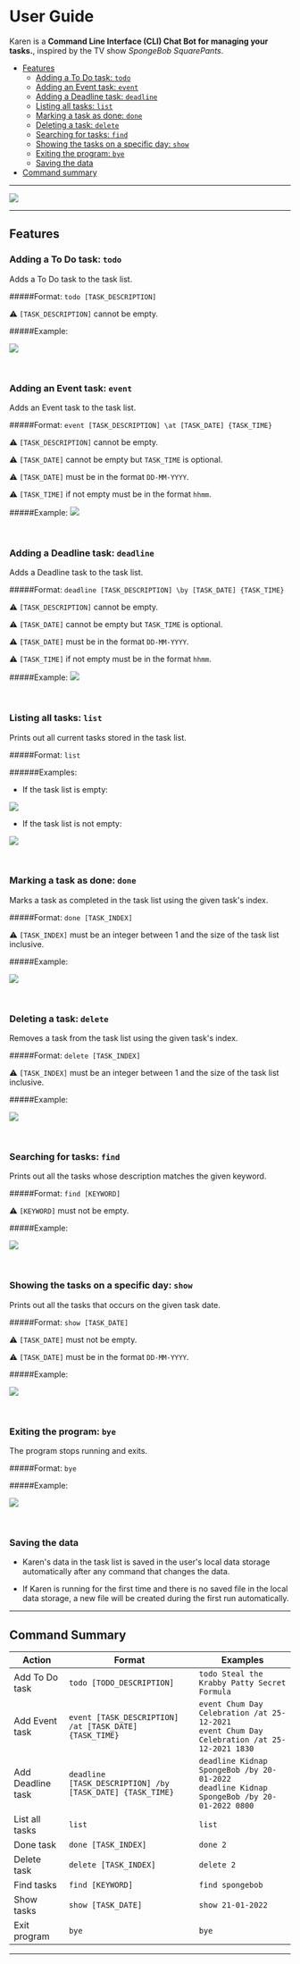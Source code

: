 # User Guide
Karen is a **Command Line Interface (CLI) Chat Bot for managing your tasks.**, inspired by the TV show _SpongeBob 
SquarePants_.

- [Features](#features)
    - [Adding a To Do task: `todo`](#todo)
    - [Adding an Event task: `event`](#event)
    - [Adding a Deadline task: `deadline`](#deadline)
    - [Listing all tasks: `list`](#list)
    - [Marking a task as done: `done`](#done)
    - [Deleting a task: `delete`](#delete)
    - [Searching for tasks: `find`](#find)
    - [Showing the tasks on a specific day: `show`](#show)
    - [Exiting the program: `bye`](#exit)
    - [Saving the data](#save)
- [Command summary](#summary)

--------------------------------------------------------------------------------------------------------------------

![](images/karen1.png)

--------------------------------------------------------------------------------------------------------------------

## <a name="features"></a>Features


###  <a name="todo"></a>Adding a To Do task: `todo`

Adds a To Do task to the task list.

#####Format: `todo [TASK_DESCRIPTION]`

:warning: `[TASK_DESCRIPTION]` cannot be empty.

#####Example: 

![](images/karen2.png)

<br />

###  <a name="event"></a>Adding an Event task: `event`

Adds an Event task to the task list.

#####Format: `event [TASK_DESCRIPTION] \at [TASK_DATE] {TASK_TIME}`

:warning: `[TASK_DESCRIPTION]` cannot be empty.

:warning: `[TASK_DATE]` cannot be empty but `TASK_TIME` is optional.

:warning: `[TASK_DATE]` must be in the format `DD-MM-YYYY`.

:warning: `[TASK_TIME]` if not empty must be in the format `hhmm`.

#####Example:
![](images/karen3.png)

<br />

###  <a name="deadline"></a> Adding a Deadline task: `deadline`

Adds a Deadline task to the task list.

#####Format: `deadline [TASK_DESCRIPTION] \by [TASK_DATE] {TASK_TIME}`

:warning: `[TASK_DESCRIPTION]` cannot be empty.

:warning: `[TASK_DATE]` cannot be empty but `TASK_TIME` is optional.

:warning: `[TASK_DATE]` must be in the format `DD-MM-YYYY`.

:warning: `[TASK_TIME]` if not empty must be in the format `hhmm`.

#####Example:
![](images/karen4.png)

<br />


###  <a name="list"></a>Listing all tasks: `list`
Prints out all current tasks stored in the task list.

#####Format: `list`

######Examples:

* If the task list is empty:

![](images/karen5.png)

* If the task list is not empty:

![](images/karen6.png)

<br />

###  <a name="done"></a>Marking a task as done: `done`
Marks a task as completed in the task list using the given task's index.

#####Format: `done [TASK_INDEX]`

:warning: `[TASK_INDEX]` must be an integer between 1 and the size of the task list inclusive.


#####Example:

![](images/karen7.png)

<br />

###  <a name="delete"></a>Deleting a task: `delete`
Removes a task from the task list using the given task's index.

#####Format: `delete [TASK_INDEX]`

:warning: `[TASK_INDEX]` must be an integer between 1 and the size of the task list inclusive.


#####Example:

![](images/karen8.png)

<br />

###  <a name="find"></a>Searching for tasks: `find`
Prints out all the tasks whose description matches the given keyword.

#####Format: `find [KEYWORD]`

:warning: `[KEYWORD]` must not be empty.

#####Example:

![](images/karen9.png)

<br />

###  <a name="show"></a>Showing the tasks on a specific day: `show`
Prints out all the tasks that occurs on the given task date.

#####Format: `show [TASK_DATE]`

:warning: `[TASK_DATE]` must not be empty.

:warning: `[TASK_DATE]` must be in the format `DD-MM-YYYY`.

#####Example:

![](images/karen10.png)

<br />

###  <a name="bye"></a>Exiting the program: `bye`
The program stops running and exits.

#####Format: `bye`

#####Example:

![](images/karen11.png)

<br />

###  <a name="save"></a>Saving the data
- Karen's data in the task list is saved in the user's local data storage automatically after any command that changes the data. 

- If Karen is running for the first time and there is no saved file in the local data
storage, a new file will be created during the first run automatically.

--------------------------------------------------------------------------------------------------------------------


## <a name="summary"></a>Command Summary

Action | Format | Examples
--------|------------|---------
Add To Do task | `todo [TODO_DESCRIPTION]` | `todo Steal the Krabby Patty Secret Formula`
Add Event task | `event [TASK_DESCRIPTION] /at [TASK_DATE] {TASK_TIME}`| `event Chum Day Celebration /at 25-12-2021` <br /> `event Chum Day Celebration /at 25-12-2021 1830`
Add Deadline task | `deadline [TASK_DESCRIPTION] /by [TASK_DATE] {TASK_TIME}`| `deadline Kidnap SpongeBob /by 20-01-2022` <br /> `deadline Kidnap SpongeBob /by 20-01-2022 0800`
List all tasks| `list` | `list`
Done task | `done [TASK_INDEX]`|`done 2`
Delete task | `delete [TASK_INDEX]`| `delete 2`
Find tasks | `find [KEYWORD]`| `find spongebob`
Show tasks | `show [TASK_DATE]` | `show 21-01-2022`
Exit program | `bye` | `bye`

--------------------------------------------------------------------------------------------------------------------

